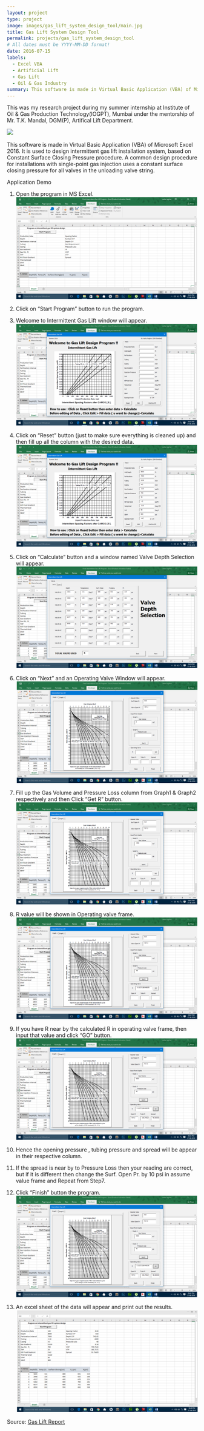 ```yaml
---
layout: project
type: project
image: images/gas_lift_system_design_tool/main.jpg
title: Gas Lift System Design Tool
permalink: projects/gas_lift_system_design_tool
# All dates must be YYYY-MM-DD format!
date: 2016-07-15
labels:
  - Excel VBA
  - Artificial Lift
  - Gas Lift
  - Oil & Gas Industry
summary: This software is made in Virtual Basic Application (VBA) of Microsoft Excel 2016. It is used to design intermittent gas lift installation system, based on Constant Surface Closing Pressure procedure.
---
```


This was my research project during my summer internship at Institute of Oil & Gas Production Technology(IOGPT), Mumbai under the mentorship of Mr. T.K. Mandal, DGM(P), Artifical Lift Department.

 <img class="ui image" src="../images/gas_lift_system_design_tool/1.jpg">

This software is made in Virtual Basic Application (VBA) of Microsoft Excel 2016. It is used to design intermittent gas lift installation system, based on Constant Surface Closing Pressure procedure. A common design procedure for installations with single-point gas injection uses a constant surface closing pressure for all valves in the unloading valve string.

Application Demo

1. Open the program in MS Excel.
![Software UI image 2](https://github.com/vashuraghav/vashuraghav.github.io/blob/master/images/gas_lift_system_design_tool/2.png)

2. Click on “Start Program” button to run the program.
3. Welcome to Intermittent Gas Lift window will appear.
![Software UI image 3](https://github.com/vashuraghav/vashuraghav.github.io/blob/master/images/gas_lift_system_design_tool/3.png)

4. Click on “Reset” button (just to make sure everything is cleaned up) and then fill up all the column with the desired data.
![Software UI image 4](https://github.com/vashuraghav/vashuraghav.github.io/blob/master/images/gas_lift_system_design_tool/4.png)

5. Click on “Calculate” button and a window named Valve Depth Selection will appear.
![Software UI image 5](https://github.com/vashuraghav/vashuraghav.github.io/blob/master/images/gas_lift_system_design_tool/5.png)

6. Click on “Next” and an Operating Valve Window will appear.
![Software UI image 6](https://github.com/vashuraghav/vashuraghav.github.io/blob/master/images/gas_lift_system_design_tool/6.png)

7. Fill up the Gas Volume and Pressure Loss column from Graph1 & Graph2 respectively and then Click “Get R” button.
![Software UI image 7](https://github.com/vashuraghav/vashuraghav.github.io/blob/master/images/gas_lift_system_design_tool/7.png)

8. R value will be shown in Operating valve frame.
![Software UI image 8](https://github.com/vashuraghav/vashuraghav.github.io/blob/master/images/gas_lift_system_design_tool/8.png)

9. If you have R near by the calculated R in operating valve frame, then input that value and click “GO” button.
![Software UI image 9](https://github.com/vashuraghav/vashuraghav.github.io/blob/master/images/gas_lift_system_design_tool/9.png)

10. Hence the opening pressure , tubing pressure and spread will be appear in their respective column.

11. If the spread is near by to Pressure Loss then your reading are correct, but if it is different then change the Surf. Open Pr. by 10 psi in assume value frame and Repeat from Step7.

12. Click “Finish” button the program.
![Software UI image 9](https://github.com/vashuraghav/vashuraghav.github.io/blob/master/images/gas_lift_system_design_tool/9.png)

13. An excel sheet of the data will appear and print out the results.
![Software UI image 10](https://github.com/vashuraghav/vashuraghav.github.io/blob/master/images/gas_lift_system_design_tool/10.png)

Source: <a href="https://github.com/vashuraghav/Gas-Lift-System-Design-Tool"><i class="large github icon"></i>Gas Lift Report</a>
